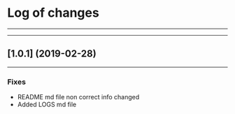 # Log of changes
***
***
## [1.0.1] (2019-02-28)
***
### Fixes
- README md file non correct info changed
- Added LOGS md file
